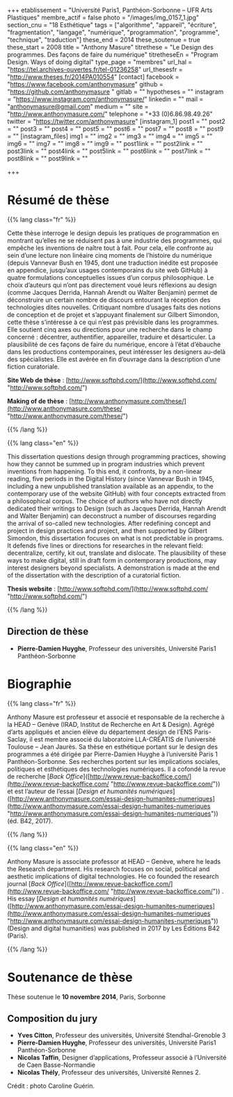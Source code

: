 +++
etablissement = "Université Paris1, Panthéon-Sorbonne  – UFR Arts Plastiques"
membre_actif = false
photo = "/images/img_0157_1.jpg"
section_cnu = "18 Esthétique"
tags = ["algorithme", "appareil", "écriture", "fragmentation", "langage", "numérique", "programmation", "programme", "technique", "traduction"]
these_end = 2014
these_soutenue = true
these_start = 2008
title = "Anthony Masure"
titrethese = "Le Design des programmes. Des façons de faire du numérique"
titretheseEn = "Program Design. Ways of doing digital"
type_page = "membres"
url_hal = "https://tel.archives-ouvertes.fr/tel-01236258"
url_thesesfr = "http://www.theses.fr/2014PA010554"
[contact]
facebook = "https://www.facebook.com/anthonymasure"
github = "https://github.com/anthonymasure "
gitlab = ""
hypotheses = ""
instagram = "https://www.instagram.com/anthonymasure/"
linkedin = ""
mail = "anthonymasure@gmail.com"
medium = ""
site = "http://www.anthonymasure.com/"
telephone = "+33 (0)6.86.98.49.26"
twitter = "https://twitter.com/anthonymasure"
[instagram_1]
post1 = ""
post2 = ""
post3 = ""
post4 = ""
post5 = ""
post6 = ""
post7 = ""
post8 = ""
post9 = ""
[instagram_files]
img1 = ""
img2 = ""
img3 = ""
img4 = ""
img5 = ""
img6 = ""
img7 = ""
img8 = ""
img9 = ""
post1link = ""
post2link = ""
post3link = ""
post4link = ""
post5link = ""
post6link = ""
post7link = ""
post8link = ""
post9link = ""

+++
<!-- Supprimer les parties non remplies (supprimer les blocks de lang s'il n'y a pas deux langues). Tu es libre d'ajouter ce que tu veux à cette partie -->

# Résumé de thèse

{{% lang class="fr" %}}

Cette thèse interroge le design depuis les pratiques de programmation en montrant qu’elles ne se réduisent pas à une industrie des programmes, qui empêche les inventions de naître tout à fait. Pour cela, elle confronte au sein d’une lecture non linéaire cinq moments de l’histoire du numérique (depuis Vannevar Bush en 1945, dont une traduction inédite est proposée en appendice, jusqu’aux usages contemporains du site web GitHub) à quatre formulations conceptuelles issues d’un corpus philosophique. Le choix d’auteurs qui n’ont pas directement voué leurs réflexions au design (comme Jacques Derrida, Hannah Arendt ou Walter Benjamin) permet de déconstruire un certain nombre de discours entourant la réception des technologies dites nouvelles. Critiquant nombre d’usages faits des notions de conception et de projet et s’appuyant finalement sur Gilbert Simondon, cette thèse s’intéresse à ce qui n’est pas prévisible dans les programmes. Elle soutient cinq axes ou directions pour une recherche dans le champ concerné : décentrer, authentifier, appareiller, traduire et désarticuler. La plausibilité de ces façons de faire du numérique, encore à l’état d’ébauche dans les productions contemporaines, peut intéresser les designers au-delà des spécialistes. Elle est avérée en fin d’ouvrage dans la description d’une fiction curatoriale.

**Site Web de thèse** : [http://www.softphd.com/](http://www.softphd.com/ "http://www.softphd.com/")

**Making of de thèse** : [http://www.anthonymasure.com/these/](http://www.anthonymasure.com/these/ "http://www.anthonymasure.com/these/")

{{% /lang %}}

{{% lang class="en" %}}

This dissertation questions design through programming practices, showing how they cannot be summed up in program industries which prevent inventions from happening. To this end, it confronts, by a non-linear reading, five periods in the Digital History (since Vannevar Bush in 1945, including a new unpublished translation available as an appendix, to the contemporary use of the website GitHub) with four concepts extracted from a philosophical corpus. The choice of authors who have not directly dedicated their writings to Design (such as Jacques Derrida, Hannah Arendt and Walter Benjamin) can deconstruct a number of discourses regarding the arrival of so-called new technologies. After redefining concept and project in design practices and project, and then supported by Gilbert Simondon, this dissertation focuses on what is not predictable in programs. It defends five lines or directions for researches in the relevant field: decentralize, certify, kit out, translate and dislocate. The plausibility of these ways to make digital, still in draft form in contemporary productions, may interest designers beyond specialists. A demonstration is made at the end of the dissertation with the description of a curatorial fiction.

**Thesis website** : [http://www.softphd.com/](http://www.softphd.com/ "http://www.softphd.com/")

{{% /lang %}}

## Direction de thèse

* **Pierre-Damien Huyghe**, Professeur des universités, Université Paris1 Panthéon-Sorbonne

# Biographie

{{% lang class="fr" %}}

Anthony Masure est professeur et associé et responsable de la recherche à la HEAD – Genève (IRAD, Institut de Recherche en Art & Design). Agrégé d’arts appliqués et ancien élève du département design de l’ENS Paris-Saclay, il est membre associé du laboratoire LLA-CRÉATIS de l’université Toulouse – Jean Jaurès. Sa thèse en esthétique portant sur le design des programmes a été dirigée par Pierre-Damien Huyghe à l’université Paris 1 Panthéon-Sorbonne. Ses recherches portent sur les implications sociales, politiques et esthétiques des technologies numériques. Il a cofondé la revue de recherche \[_Back Office_\]([http://www.revue-backoffice.com/](http://www.revue-backoffice.com/ "http://www.revue-backoffice.com/")) et est l’auteur de l’essai \[_Design et humanités numériques_\]([http://www.anthonymasure.com/essai-design-humanites-numeriques](http://www.anthonymasure.com/essai-design-humanites-numeriques "http://www.anthonymasure.com/essai-design-humanites-numeriques")) (éd. B42, 2017).

{{% /lang %}}

{{% lang class="en" %}}

Anthony Masure is associate professor at HEAD – Genève, where he leads the Research department. His research focuses on social, political and aesthetic implications of digital technologies. He co founded the research journal  \[_Back Office_\]([http://www.revue-backoffice.com/](http://www.revue-backoffice.com/ "http://www.revue-backoffice.com/")) . His essay \[_Design et humanités numériques_\]([http://www.anthonymasure.com/essai-design-humanites-numeriques](http://www.anthonymasure.com/essai-design-humanites-numeriques "http://www.anthonymasure.com/essai-design-humanites-numeriques")) (Design and digital humanities) was published in 2017 by Les Éditions B42 (Paris).

{{% /lang %}}

# Soutenance de thèse

Thèse soutenue le **10 novembre 2014**, Paris, Sorbonne

## Composition du jury

* **Yves Citton**, Professeur des universités, Université Stendhal-Grenoble 3
* **Pierre-Damien Huyghe**, Professeur des universités, Université Paris1 Panthéon-Sorbonne
* **Nicolas Taffin**, Designer d’applications, Professeur associé à l’Université de Caen Basse-Normandie
* **Nicolas Thély**, Professeur des universités, Université Rennes 2.

Crédit : photo Caroline Guérin.